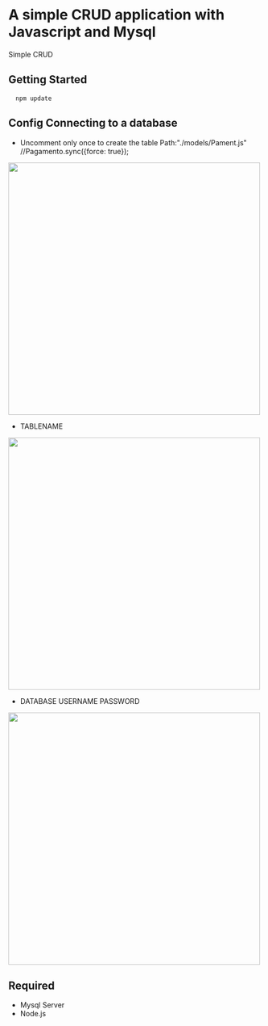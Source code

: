 # A simple CRUD application with Javascript and Mysql 
Simple CRUD

## Getting Started
   
      npm update
      
## Config Connecting to a database

* Uncomment only once to create the table Path:"./models/Pament.js"
  //Pagamento.sync({force: true});
  


<div>
   <img style="width:500px;" src="https://user-images.githubusercontent.com/101071189/191123075-3a63a3d1-5e7c-4e38-b84b-8e9c2ef164af.png">
</div>



* TABLENAME

<div>
   <img style="width:500px;" src="https://user-images.githubusercontent.com/101071189/191133352-1f337446-d278-48f7-b359-d7c65a9412a8.png">
</div>







* DATABASE USERNAME PASSWORD


<div>
   <img style="width:500px;" src="https://user-images.githubusercontent.com/101071189/191133187-2b161faa-0909-4eb6-8d87-7576eefb7232.png">
</div>



      
 



## Required
* Mysql Server 
* Node.js
 
 
 

    
    
    
    

